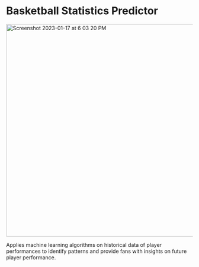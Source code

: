 # Basketball Statistics Predictor

<img width="574" alt="Screenshot 2023-01-17 at 6 03 20 PM" src="https://user-images.githubusercontent.com/79682890/213031543-3869bf9d-80e3-410c-a2a6-4bd0f4d7acff.png">

Applies machine learning algorithms on historical data of player performances to identify patterns and provide fans with insights on future player performance.
